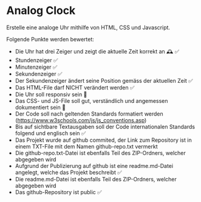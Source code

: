 # Analog Clock
Erstelle eine analoge Uhr mithilfe von HTML, CSS und Javascript.

Folgende Punkte werden bewertet:
- Die Uhr hat drei Zeiger und zeigt die aktuelle Zeit korrekt an 🕰️ ✅
- Stundenzeiger ✅
- Minutenzeiger ✅
- Sekundenzeiger ✅
- Der Sekundenzeiger ändert seine Position gemäss der aktuellen Zeit ✅
- Das HTML-File darf NICHT verändert werden ✅
- Die Uhr soll responsiv sein 📱
- Das CSS- und JS-File soll gut, verständlich und angemessen dokumentiert sein 📓
- Der Code soll nach geltenden Standards formatiert werden (https://www.w3schools.com/js/js_conventions.asp) 
- Bis auf sichtbare Textausgaben soll der Code internationalen Standards folgend und englisch sein ✅
- Das Projekt wurde auf github commited, der Link zum Repository ist in einem TXT-File mit dem Namen github-repo.txt vermerkt
- Die github-repo.txt-Datei ist ebenfalls Teil des ZIP-Ordners, welcher abgegeben wird
- Aufgrund der Publizierung auf github ist eine readme.md-Datei angelegt, welche das Projekt beschreibt ✅
- Die readme.md-Datei ist ebenfalls Teil des ZIP-Ordners, welcher abgegeben wird
- Das github-Repository ist public ✅
